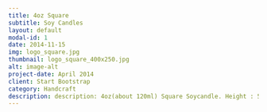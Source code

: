 ```yaml
---
title: 4oz Square
subtitle: Soy Candles
layout: default
modal-id: 1
date: 2014-11-15
img: logo_square.jpg
thumbnail: logo_square_400x250.jpg
alt: image-alt
project-date: April 2014
client: Start Bootstrap
category: Handcraft
description: description: 4oz(about 120ml) Square Soycandle. Height : 5cm. Lead-time : 20hours. Used smokeless wick.
---
```

